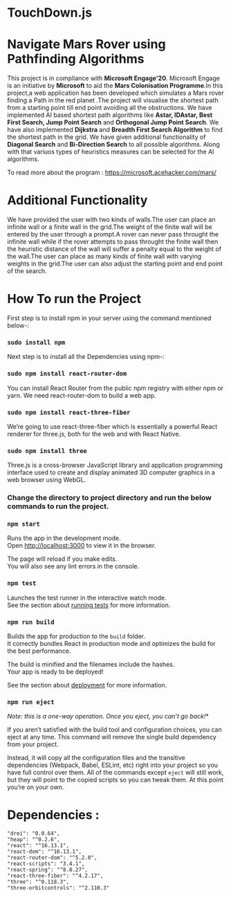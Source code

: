 # TouchDown.js

# Navigate Mars Rover using Pathfinding Algorithms


This project is in compliance with **Microsoft Engage'20**. Microsoft Engage is an initiative by **Microsoft** to aid the **Mars Colonisation Programme**.In this project,a web application has been developed which simulates a Mars rover finding a Path in the red planet .The project will visualise the shortest path from a starting point till end point avoiding all the obstructions. We have implemented  AI based shortest path algorithms like **Astar, IDAstar, Best First Search, Jump Point Search** and **Orthogonal Jump Point Search**. We have also implemented **Dijkstra** and **Breadth First Search Algorithm** to find the shortest path in the grid. We have given additional functionality of **Diagonal Search** and **Bi-Direction Search** to all possible algorithms. Along with that variuos types of heuristics measures can be selected for the AI algorithms.

To read more about the program : https://microsoft.acehacker.com/mars/
 
# Additional Functionality
We have provided the user with two kinds of walls.The user can place an infinite wall or a finite wall in the grid.The weight of the finite wall will be entered by the user through a prompt.A rover can never pass throught the infinite wall while if the rover attempts to pass throught the finite wall then the heuristic distance of the wall will suffer a penalty equal to the weight of the wall.The user can place as many kinds of finite wall with varying weights in the grid.The user can also adjust the starting point and end point of the search.

# How To run the Project
First step is to install npm in your server using the command mentioned below-:

### `sudo install npm`

Next step is to install all the Dependencies using npm-:

### `sudo npm install react-router-dom`
You can install React Router from the public npm registry with either npm or yarn. We need react-router-dom to build a web app.



### `sudo npm install react-three-fiber`
We’re going to use react-three-fiber which is essentially a powerful React renderer for three.js, both for the web and with React Native.

### `sudo npm install three`
Three.js is a cross-browser JavaScript library and application programming interface used to create and display animated 3D computer graphics in a web browser using WebGL.


### <b>Change the directory to project directory and run the below commands to run the project.</b>

### `npm start`

Runs the app in the development mode.<br>
Open [http://localhost:3000](http://localhost:3000) to view it in the browser.

The page will reload if you make edits.<br>
You will also see any lint errors in the console.

### `npm test`

Launches the test runner in the interactive watch mode.<br>
See the section about [running tests](https://facebook.github.io/create-react-app/docs/running-tests) for more information.

### `npm run build`

Builds the app for production to the `build` folder.<br>
It correctly bundles React in production mode and optimizes the build for the best performance.

The build is minified and the filenames include the hashes.<br>
Your app is ready to be deployed!

See the section about [deployment](https://facebook.github.io/create-react-app/docs/deployment) for more information.

### `npm run eject`

*Note: this is a one-way operation. Once you eject, you can’t go back!**

If you aren’t satisfied with the build tool and configuration choices, you can eject at any time. This command will remove the single build dependency from your project.

Instead, it will copy all the configuration files and the transitive dependencies (Webpack, Babel, ESLint, etc) right into your project so you have full control over them. All of the commands except `eject` will still work, but they will point to the copied scripts so you can tweak them. At this point you’re on your own.

# Dependencies : 
    "drei": "0.0.64",
    "heap": "^0.2.6",
    "react": "^16.13.1",
    "react-dom": "^16.13.1",
    "react-router-dom": "^5.2.0",
    "react-scripts": "3.4.1",
    "react-spring": "^8.0.27",
    "react-three-fiber": "^4.2.17",
    "three": "^0.118.3",
    "three-orbitcontrols": "^2.110.3"

